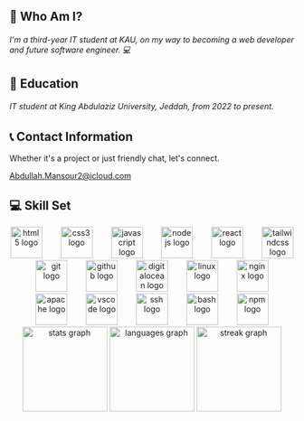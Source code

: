 <h2 align="left">👾 Who Am I?</h2>
<h6 align="left">I'm a third-year IT student at KAU, on my way to becoming a web developer and future software engineer. 💻</h6>
<h2 align="left">📝 Education</h2>
<h6 align="left">IT student at King Abdulaziz University, Jeddah, from 2022 to present.</h6>
<h2 align="left">📞 Contact Information</h2>
<p align="left">Whether it's a project or just friendly chat, let's connect.</p>
<a href="mailto:Abdullah.Mansour2@icloud.com">Abdullah.Mansour2@icloud.com</a>
<h2 align="left">💻 Skill Set</h2>
<div align="center">
  <img src="https://cdn.jsdelivr.net/gh/devicons/devicon/icons/html5/html5-original.svg" height="56" alt="html5 logo"  />
  <img width="25" />
  <img src="https://cdn.jsdelivr.net/gh/devicons/devicon/icons/css3/css3-original.svg" height="56" alt="css3 logo"  />
  <img width="25" />
  <img src="https://cdn.jsdelivr.net/gh/devicons/devicon/icons/javascript/javascript-original.svg" height="56" alt="javascript logo"  />
  <img width="25" />
  <img src="https://cdn.jsdelivr.net/gh/devicons/devicon/icons/nodejs/nodejs-original.svg" height="56" alt="nodejs logo"  />
  <img width="25" />
  <img src="https://cdn.jsdelivr.net/gh/devicons/devicon/icons/react/react-original.svg" height="56" alt="react logo"  />
  <img width="25" />
  <img src="https://cdn.jsdelivr.net/gh/devicons/devicon/icons/tailwindcss/tailwindcss-original-wordmark.svg" height="56" alt="tailwindcss logo"  />
  <img width="25" />
  <img src="https://cdn.jsdelivr.net/gh/devicons/devicon/icons/git/git-plain-wordmark.svg" height="56" alt="git logo"  />
  <img width="25" />
  <img src="https://cdn.jsdelivr.net/gh/devicons/devicon/icons/github/github-original.svg" height="56" alt="github logo"  />
  <img width="25" />
  <img src="https://cdn.jsdelivr.net/gh/devicons/devicon/icons/digitalocean/digitalocean-original-wordmark.svg" height="56" alt="digitalocean logo"  />
  <img width="25" />
  <img src="https://cdn.jsdelivr.net/gh/devicons/devicon/icons/linux/linux-original.svg" height="56" alt="linux logo"  />
  <img width="25" />
  <img src="https://cdn.jsdelivr.net/gh/devicons/devicon/icons/nginx/nginx-original.svg" height="56" alt="nginx logo"  />
  <img width="25" />
  <img src="https://cdn.jsdelivr.net/gh/devicons/devicon/icons/apache/apache-original-wordmark.svg" height="56" alt="apache logo"  />
  <img width="25" />
  <img src="https://cdn.jsdelivr.net/gh/devicons/devicon/icons/vscode/vscode-original-wordmark.svg" height="56" alt="vscode logo"  />
  <img width="25" />
  <img src="https://cdn.jsdelivr.net/gh/devicons/devicon/icons/ssh/ssh-original-wordmark.svg" height="56" alt="ssh logo"  />
  <img width="25" />
  <img src="https://cdn.jsdelivr.net/gh/devicons/devicon/icons/bash/bash-original.svg" height="56" alt="bash logo"  />
  <img width="25" />
  <img src="https://cdn.jsdelivr.net/gh/devicons/devicon/icons/npm/npm-original-wordmark.svg" height="56" alt="npm logo"  />
</div>
<div align="center">
  <img src="https://github-readme-stats.vercel.app/api?username=vabdullh&hide_title=true&hide_rank=false&show_icons=true&include_all_commits=true&count_private=true&disable_animations=false&theme=dark&locale=en&hide_border=true&order=1" height="150" alt="stats graph"  />
  <img src="https://github-readme-stats.vercel.app/api/top-langs?username=vabdullh&locale=en&hide_title=true&layout=compact&card_width=320&langs_count=5&theme=dark&hide_border=true&order=2" height="150" alt="languages graph"  />
  <img src="https://streak-stats.demolab.com?user=vabdullh&locale=en&mode=weekly&theme=dark&hide_border=true&border_radius=5&date_format=j%20M%5B%20Y%5D&order=3" height="150" alt="streak graph"  />
</div>
